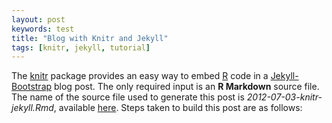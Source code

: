 ```yaml
---
layout: post
keywords: test
title: "Blog with Knitr and Jekyll"
tags: [knitr, jekyll, tutorial]
---
```


The [knitr](http://yihui.name/knitr/) package provides an easy way to embed 
[R](http://www.r-project.org/) code in a [Jekyll-Bootstrap](http://jekyllbootstrap.com/) 
blog post. The only required input is an **R Markdown** source file. 
The name of the source file used to generate this post is *2012-07-03-knitr-jekyll.Rmd*, available
[here](https://github.com/jfisher-usgs/jfisher-usgs.github.com/blob/master/Rmd/2012-07-03-knitr-jekyll.Rmd).
Steps taken to build this post are as follows:
